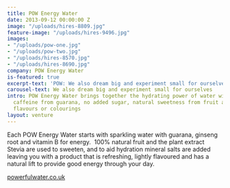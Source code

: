 ```yaml
---
title: POW Energy Water
date: 2013-09-12 00:00:00 Z
image: "/uploads/hires-8809.jpg"
feature-image: "/uploads/hires-9496.jpg"
images:
- "/uploads/pow-one.jpg"
- "/uploads/pow-two.jpg"
- "/uploads/hires-8570.jpg"
- "/uploads/hires-8690.jpg"
company: POW Energy Water
is-featured: true
excerpt-text: 'POW: We also dream big and experiment small for ourselves'
carousel-text: We also dream big and experiment small for ourselves
intro: POW Energy Water brings together the hydrating power of water with natural
  caffeine from guarana, no added sugar, natural sweetness from fruit and no artificial
  flavours or colourings
layout: venture
---
```


Each POW Energy Water starts with sparkling water with guarana, ginseng root and vitamin B for energy.  100% natural fruit and the plant extract Stevia are used to sweeten, and to aid hydration mineral salts are added leaving you with a product that is refreshing, lightly flavoured and has a natural lift to provide good energy through your day.

[powerfulwater.co.uk](http://www.powenergywater.com)